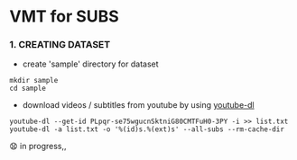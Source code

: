 # VMT for SUBS
### 1. CREATING DATASET
- create 'sample' directory for dataset 
```
mkdir sample
cd sample
```
- download videos / subtitles from youtube by using [youtube-dl](https://github.com/ytdl-org/youtube-dl)

```
youtube-dl --get-id PLpqr-se75wgucnSktniG80CMTFuH0-3PY -i >> list.txt
youtube-dl -a list.txt -o '%(id)s.%(ext)s' --all-subs --rm-cache-dir
```

😧 in progress,,


